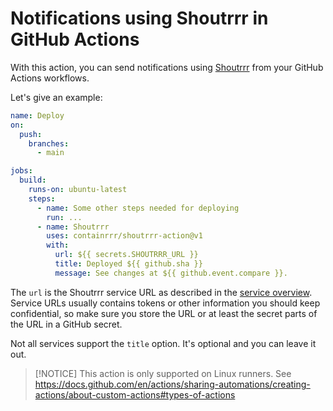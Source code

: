 # Notifications using Shoutrrr in GitHub Actions

With this action, you can send notifications using
[Shoutrrr](https://containrrr.dev/shoutrrr) from your GitHub Actions
workflows.

Let's give an example:

```yaml
name: Deploy
on:
  push:
    branches:
      - main

jobs:
  build:
    runs-on: ubuntu-latest
    steps:
      - name: Some other steps needed for deploying
        run: ...
      - name: Shoutrrr
        uses: containrrr/shoutrrr-action@v1
        with:
          url: ${{ secrets.SHOUTRRR_URL }}
          title: Deployed ${{ github.sha }}
          message: See changes at ${{ github.event.compare }}.
```

The `url` is the Shoutrrr service URL as described in the [service
overview](https://containrrr.dev/shoutrrr/services/overview/). Service
URLs usually contains tokens or other information you should keep
confidential, so make sure you store the URL or at least the secret
parts of the URL in a GitHub secret.

Not all services support the `title` option. It's optional and you can
leave it out.

> [!NOTICE]
> This action is only supported on Linux runners.
> See https://docs.github.com/en/actions/sharing-automations/creating-actions/about-custom-actions#types-of-actions